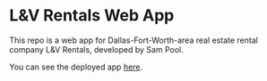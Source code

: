 # L&V Rentals Web App

This repo is a web app for Dallas-Fort-Worth-area real estate rental company L&V Rentals, developed by Sam Pool.

You can see the deployed app [here](https://landvrentals.com/).
